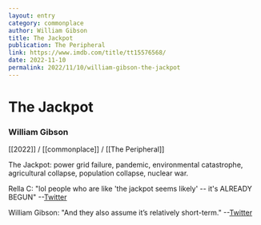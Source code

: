 ```yaml
---
layout: entry
category: commonplace
author: William Gibson
title: The Jackpot
publication: The Peripheral
link: https://www.imdb.com/title/tt15576568/
date: 2022-11-10
permalink: 2022/11/10/william-gibson-the-jackpot
---
```


# The Jackpot

### William Gibson

[[2022]] / [[commonplace]] / [[The Peripheral]]

The Jackpot: power grid failure, pandemic, environmental catastrophe, agricultural collapse, population collapse, nuclear war.

Rella C: "lol people who are like 'the jackpot seems likely' -- it's ALREADY BEGUN" --[Twitter](https://twitter.com/rellac/status/1590956950417985536)

William Gibson: "And they also assume it’s relatively short-term." --[Twitter](https://twitter.com/GreatDismal/status/1590972338434355201)
